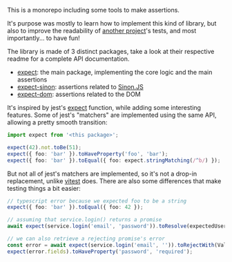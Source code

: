 This is a monorepo including some tools to make assertions.

It's purpose was mostly to learn how to implement this kind of library, but also to improve the readability of [another project](https://github.com/nilscox/shakala)'s tests, and most importantly... to have fun!

The library is made of 3 distinct packages, take a look at their respective readme for a complete API documentation.

- [expect](./packages/expect): the main package, implementing the core logic and the main assertions
- [expect-sinon](./packages/expect-sinon): assertions related to [Sinon.JS](https://sinonjs.org/)
- [expect-dom](./packages/expect-dom): assertions related to the DOM

It's inspired by jest's [expect](https://github.com/facebook/jest/tree/main/packages/expect) function, while adding some interesting features. Some of jest's "matchers" are implemented using the same API, allowing a pretty smooth transition:

```ts
import expect from '<this package>';

expect(42).not.toBe(51);
expect({ foo: 'bar' }).toHaveProperty('foo', 'bar');
expect({ foo: 'bar' }).toEqual({ foo: expect.stringMatching(/^b/) });
```

But not all of jest's matchers are implemented, so it's not a drop-in replacement, unlike [vitest](https://vitest.dev/api/#expect) does. There are also some differences that make testing things a bit easier:

```ts
// typescript error because we expected foo to be a string
expect({ foo: 'bar' }).toEqual({ foo: 42 });

// assuming that service.login() returns a promise
await expect(service.login('email', 'password')).toResolve(expectedUser);

// we can also retrieve a rejecting promise's error
const error = await expect(service.login('email', '')).toRejectWith(ValidationError);
expect(error.fields).toHaveProperty('password', 'required');
```
